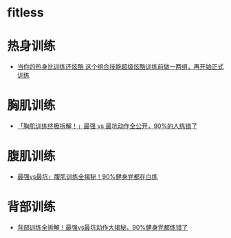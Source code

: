 # fitless
# 热身训练
  * [当你的热身比训练还炫酷 这个组合技能超级炫酷训练前做一两组，再开始正式训练](https://www.youtube.com/shorts/gV4e06v3blU)
# 胸肌训练
  * [「胸肌训练终极拆解！」最强 vs 最坑动作全公开，90%的人练错了](https://www.youtube.com/watch?v=2GBx0D9oWng)
# 腹肌训练
  * [最强vs最坑」腹肌训练全揭秘！90%健身党都在白练](https://www.youtube.com/watch?v=M3fp3A2Q9To)
# 背部训练
  * [背部训练全拆解！最强vs最坑动作大揭秘，90%健身党都练错了](https://www.youtube.com/watch?v=ubaRMTlLBjY) 
